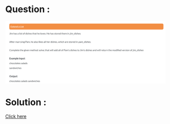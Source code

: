 # Question :
![extend an list](https://github.com/prabhu30/coding/blob/main/Edyst/Python%20-%20Intro%20to%20Advanced/67_extend%20a%20list/image.png)

# Solution :
[Click here](https://github.com/prabhu30/coding/blob/main/Edyst/Python%20-%20Intro%20to%20Advanced/67_extend%20a%20list/solution.py)
